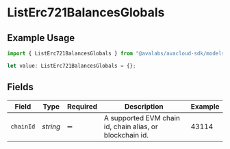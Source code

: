 # ListErc721BalancesGlobals

## Example Usage

```typescript
import { ListErc721BalancesGlobals } from "@avalabs/avacloud-sdk/models/operations";

let value: ListErc721BalancesGlobals = {};
```

## Fields

| Field                                                    | Type                                                     | Required                                                 | Description                                              | Example                                                  |
| -------------------------------------------------------- | -------------------------------------------------------- | -------------------------------------------------------- | -------------------------------------------------------- | -------------------------------------------------------- |
| `chainId`                                                | *string*                                                 | :heavy_minus_sign:                                       | A supported EVM chain id, chain alias, or blockchain id. | 43114                                                    |